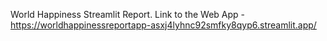 World Happiness Streamlit Report.
Link to the Web App - https://worldhappinessreportapp-asxj4lyhnc92smfky8qyp6.streamlit.app/